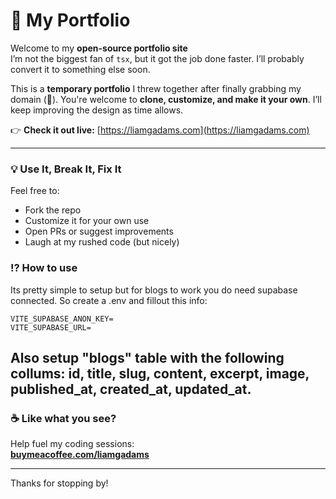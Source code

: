 # 🧪 My Portfolio

Welcome to my **open-source portfolio site**  
I’m not the biggest fan of `tsx`, but it got the job done faster. I’ll probably convert it to something else soon.  

This is a **temporary portfolio** I threw together after finally grabbing my domain (🎉). You're welcome to **clone, customize, and make it your own**. I’ll keep improving the design as time allows.

👉 **Check it out live:** [https://liamgadams.com](https://liamgadams.com)

---

### 💡 Use It, Break It, Fix It
Feel free to:
- Fork the repo
- Customize it for your own use
- Open PRs or suggest improvements
- Laugh at my rushed code (but nicely)

### ⁉️ How to use
Its pretty simple to setup but for blogs to work you do need supabase connected.
So create a .env and fillout this info:
```
VITE_SUPABASE_ANON_KEY=
VITE_SUPABASE_URL=
```
Also setup "blogs" table with the following collums: id, title, slug, content, excerpt, image, published_at, created_at, updated_at.
---

### ☕ Like what you see?
Help fuel my coding sessions:  
[**buymeacoffee.com/liamgadams**](https://buymeacoffee.com/liamgadams)

---

Thanks for stopping by!

